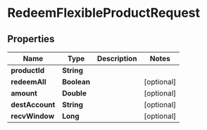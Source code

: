 

# RedeemFlexibleProductRequest


## Properties

| Name | Type | Description | Notes |
|------------ | ------------- | ------------- | -------------|
|**productId** | **String** |  |  |
|**redeemAll** | **Boolean** |  |  [optional] |
|**amount** | **Double** |  |  [optional] |
|**destAccount** | **String** |  |  [optional] |
|**recvWindow** | **Long** |  |  [optional] |



